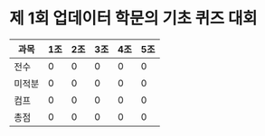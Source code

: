 # 제 1회 업데이터 학문의 기초 퀴즈 대회
|과목|1조|2조|3조|4조|5조|
|---|---|---|---|---|---|
|전수|0|0|0|0|0|
|미적분|0|0|0|0|0|
|컴프|0|0|0|0|0|
|총점|0|0|0|0|0|